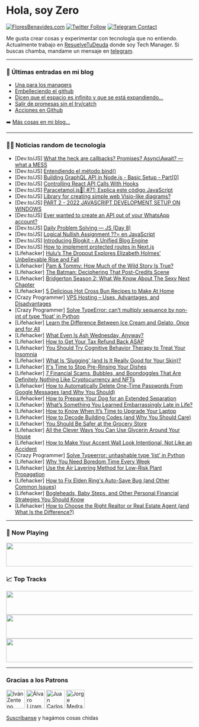 # Hola, soy Zero

[![FloresBenavides.com](https://img.shields.io/website?down_message=oops&label=MiBlog&style=for-the-badge&up_message=online&url=https%3A%2F%2Ffloresbenavides.com)](https://floresbenavides.com) [![Twitter Follow](https://img.shields.io/twitter/follow/ZeroDragon?color=%231DA1F2&label=Follow&logo=twitter&logoColor=ffffff&style=for-the-badge)](https://twitter.com/zerodragon) [![Telegram Contact](https://img.shields.io/badge/escr%C3%ADbeme-ZeroDragon-%2326A5E4?style=for-the-badge&logo=telegram)](https://t.me/zerodragon)

Me gusta crear cosas y experimentar con tecnología que no entiendo.
Actualmente trabajo en [ResuelveTuDeuda](http://github.com/resuelve) donde soy Tech Manager.
Si buscas chamba, mandame un mensaje en [telegram](https://t.me/zerodragon).

---

### 📕 Últimas entradas en mi blog
<!-- BLOG-POST-LIST:START -->
- [Una para los managers](https://floresbenavides.com/una-para-los-managers/)
- [Embelleciendo el github](https://floresbenavides.com/embelleciendo-el-github/)
- [Dicen que el espacio es infinito y que se está expandiendo…](https://floresbenavides.com/dicen-que-el-espacio-es-infinito-y-que-se-esta-expandiendo/)
- [Salir de promesas sin el try/catch](https://floresbenavides.com/salir-de-promesas-sin-el-try-catch/)
- [Acciones en Github](https://floresbenavides.com/acciones-en-github/)
<!-- BLOG-POST-LIST:END -->

➡️ [Más cosas en mi blog...](https://floresbenavides.com)

---

### 👨‍💻 Noticias random de tecnología
<!-- TECH-POSTS:START -->
- [Dev.to/JS] [What the heck are callbacks? Promises? Async\Await? — what a MESS](https://dev.to/yanirr/what-the-heck-are-callbacks-promises-asyncawait-what-a-mess-hie)
- [Dev.to/JS] [Entendiendo el método bind&lpar;&rpar;](https://dev.to/pandresdev/entendiendo-el-metodo-bind-22do)
- [Dev.to/JS] [Building GraphQL API in Node.js - Basic Setup - Part[0]](https://dev.to/franciscomendes10866/building-graphql-api-in-nodejs-basic-setup-part0-2l4n)
- [Dev.to/JS] [Controlling React API Calls With Hooks](https://dev.to/bytebodger/controlling-react-api-calls-with-hooks-a79)
- [Dev.to/JS] [Paracetamol.js💊| #71: Explica este código JavaScript](https://dev.to/duxtech/paracetamoljs-71-explica-este-codigo-javascript-5f2i)
- [Dev.to/JS] [Library for creating simple web Visio-like diagrams?](https://dev.to/aadhoc/library-for-creating-simple-web-visio-like-diagrams-2i3p)
- [Dev.to/JS] [PART 2 - 2022 JAVASCRIPT DEVELOPMENT SETUP ON WINDOWS](https://dev.to/adeinfo/part-2-2022-javascript-development-setup-on-windows-474j)
- [Dev.to/JS] [Ever wanted to create an API out of your WhatsApp account?](https://dev.to/salman0ansari/ever-wanted-to-create-an-api-out-of-your-whatsapp-account-4950)
- [Dev.to/JS] [Daily Problem Solving — JS &lpar;Day 8&rpar;](https://dev.to/tanvirrahman/daily-problem-solving-js-day-8-3c84)
- [Dev.to/JS] [Logical Nullish Assignment ??= en JavaScript](https://dev.to/duxtech/logical-nullish-assignment-en-javascript-4367)
- [Dev.to/JS] [Introducing Blogkit - A Unified Blog Engine](https://dev.to/2nthony/introducing-blogkit-a-unified-blog-engine-5579)
- [Dev.to/JS] [How to implement protected routes in Next.js](https://dev.to/seven/how-to-implement-protected-routes-in-nextjs-1m50)
- [Lifehacker] [Hulu’s The Dropout Explores Elizabeth Holmes’ Unbelievable Rise and Fall](https://lifehacker.com/hulu-s-the-dropout-explores-elizabeth-holmes-unbelieva-1848613627)
- [Lifehacker] [Pam &amp; Tommy: How Much of the Wild Story Is True?](https://lifehacker.com/pam-tommy-how-much-of-the-wild-story-is-true-1848613588)
- [Lifehacker] [The Batman: Deciphering That Post-Credits Scene](https://lifehacker.com/the-batman-deciphering-that-post-credits-scene-1848613573)
- [Lifehacker] [Bridgerton Season 2: What We Know About The Sexy Next Chapter](https://lifehacker.com/bridgerton-season-2-what-we-know-about-the-sexy-next-c-1848612250)
- [Lifehacker] [5 Delicious Hot Cross Bun Recipes to Make At Home](https://lifehacker.com/5-delicious-hot-cross-bun-recipes-to-make-at-home-1848612212)
- [Crazy Programmer] [VPS Hosting – Uses, Advantages, and Disadvantages](https://www.thecrazyprogrammer.com/2022/03/vps-hosting.html)
- [Crazy Programmer] [Solve TypeError: can’t multiply sequence by non-int of type ‘float’ in Python](https://www.thecrazyprogrammer.com/2022/03/cant-multiply-sequence-by-non-int-of-type-float.html)
- [Lifehacker] [Learn the Difference Between Ice Cream and Gelato, Once and for All](https://lifehacker.com/learn-the-difference-between-ice-cream-and-gelato-once-1848602909)
- [Lifehacker] [What Even Is Ash Wednesday, Anyway?](https://lifehacker.com/what-even-is-ash-wednesday-anyway-1848603192)
- [Lifehacker] [How to Get Your Tax Refund Back ASAP](https://lifehacker.com/how-to-get-your-tax-refund-back-asap-1848603071)
- [Lifehacker] [You Should Try Cognitive Behavior Therapy to Treat Your Insomnia](https://lifehacker.com/you-should-try-cognitive-behavior-therapy-to-treat-your-1848602131)
- [Lifehacker] [What Is ‘Slugging’ &lpar;and Is It Really Good for Your Skin&rpar;?](https://lifehacker.com/what-is-slugging-and-is-it-really-good-for-your-skin-1848602292)
- [Lifehacker] [It&#39;s Time to Stop Pre-Rinsing Your Dishes](https://lifehacker.com/its-time-to-stop-pre-rinsing-your-dishes-1848601416)
- [Lifehacker] [7 Financial Scams, Bubbles, and Boondoggles That Are Definitely Nothing Like Cryptocurrency and NFTs](https://lifehacker.com/7-financial-scams-bubbles-and-boondoggles-that-are-de-1848596255)
- [Lifehacker] [How to Automatically Delete One-Time Passwords From Google Messages &lpar;and Why You Should&rpar;](https://lifehacker.com/how-to-automatically-delete-one-time-passwords-from-goo-1848601785)
- [Lifehacker] [How to Prepare Your Dog for an Extended Separation](https://lifehacker.com/how-to-prepare-your-dog-for-an-extended-separation-1848601512)
- [Lifehacker] [What’s Something You Learned Embarrassingly Late in Life?](https://lifehacker.com/what-s-something-you-learned-embarrassingly-late-in-lif-1848601501)
- [Lifehacker] [How to Know When It’s Time to Upgrade Your Laptop](https://lifehacker.com/how-to-know-when-it-s-time-to-upgrade-your-laptop-1848571755)
- [Lifehacker] [How to Decode Building Codes &lpar;and Why You Should Care&rpar;](https://lifehacker.com/how-to-decode-building-codes-and-why-you-should-care-1848598207)
- [Lifehacker] [You Should Be Safer at the Grocery Store](https://lifehacker.com/you-should-be-safer-at-the-grocery-store-1848598210)
- [Lifehacker] [All the Clever Ways You Can Use Glycerin Around Your House](https://lifehacker.com/all-the-clever-ways-you-can-use-glycerin-around-your-ho-1848598215)
- [Lifehacker] [How to Make Your Accent Wall Look Intentional, Not Like an Accident](https://lifehacker.com/how-to-make-your-accent-wall-look-intentional-not-like-1848598136)
- [Crazy Programmer] [Solve Typeerror: unhashable type ‘list’ in Python](https://www.thecrazyprogrammer.com/2022/02/typeerror-unhashable-type-list.html)
- [Lifehacker] [Why You Need Boredom Time Every Week](https://lifehacker.com/why-you-need-boredom-time-every-week-1848594122)
- [Lifehacker] [Use the Air Layering Method for Low-Risk Plant Propagation](https://lifehacker.com/use-the-air-layering-method-for-low-risk-plant-propagat-1848594128)
- [Lifehacker] [How to Fix Elden Ring&#39;s Auto-Save Bug &lpar;and Other Common Issues&rpar;](https://lifehacker.com/how-to-fix-elden-rings-auto-save-bug-and-other-common-1848596268)
- [Lifehacker] [Bogleheads, Baby Steps, and Other Personal Financial Strategies You Should Know](https://lifehacker.com/bogleheads-baby-steps-and-other-personal-financial-st-1848591137)
- [Lifehacker] [How to Choose the Right Realtor or Real Estate Agent &lpar;and What Is the Difference?&rpar;](https://lifehacker.com/how-to-choose-the-right-realtor-or-real-estate-agent-a-1848595452)<!-- TECH-POSTS:END -->

---

### 🎵 Now Playing
<a href="https://spotify-now-playing-dun.vercel.app/now-playing?open"><img src="https://spotify-now-playing-dun.vercel.app/now-playing" width="540" height="64"></a>

### 📈 Top Tracks
<a href="https://spotify-now-playing-dun.vercel.app/top-tracks?i=1&open"><img src="https://spotify-now-playing-dun.vercel.app/top-tracks?i=1" width="540" height="64"></a>
<a href="https://spotify-now-playing-dun.vercel.app/top-tracks?i=2&open"><img src="https://spotify-now-playing-dun.vercel.app/top-tracks?i=2" width="540" height="64"></a>
<a href="https://spotify-now-playing-dun.vercel.app/top-tracks?i=3&open"><img src="https://spotify-now-playing-dun.vercel.app/top-tracks?i=3" width="540" height="64"></a>

---

### Gracias a los Patrons
[<img src="https://avatars.githubusercontent.com/u/243380?v=4" alt="Iván Zenteno" width="50px">](https://github.com/k001) [<img src="https://avatars.githubusercontent.com/u/19955639?v=4" alt="Álvaro Lizama" width="50px">](https://github.com/alvarolizama) [<img src="https://avatars.githubusercontent.com/u/2718753?v=4" alt="Juan Carlos Ruiz" width="50px">](https://github.com/JuanCrg90) [<img src="https://avatars.githubusercontent.com/u/37025?v=4" alt="Jorge Medrano" width="50px">](https://github.com/h1pp1e) 

[Suscríbanse](https://www.patreon.com/zerodragon) y hagámos cosas chidas
